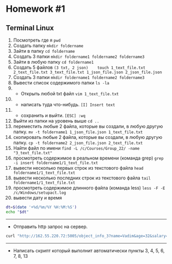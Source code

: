# Homework #1 
## Terminal Linux
1. Посмотреть где я			`pwd`
3. Создать папку			`mkdir foldername`
4. Зайти в папку			`cd foldername`
5. Создать 3 папки			`mkdir foldername1 foldername2 foldername3`
6. Зайти в любую папку			`cd foldername1`
7. Создать 5 файлов `(3 txt, 2 json)	touch 1_text_file.txt 2_text_file.txt 3_text_file.txt 1_json_file.json 2_json_file.json`
8. Создать 3 папки			`mkdir foldername1 foldername2 foldername3`
9. Вывести список содержимого папки	`ls -la`
10. + Открыть любой txt файл		`vim 1_text_file.txt`
11. + написать туда что-нибудь.		`[I] Insert text`
12. + сохранить и выйти.		`[ESC] :wq`
13. Выйти из папки на уровень выше	`cd ..`
14. переместить любые 2 файла, которые вы создали, в любую другую папку.	`mv -t foldername1 1_json_file.json 1_text_file.txt`
15. скопировать любые 2 файла, которые вы создали, в любую другую папку.	`cp -t foldername2 2_json_file.json 2_text_file.txt`
16. Найти файл по имени								`find -L /c/Courses/Group_22/ -name "3_text_file.txt"`
17. просмотреть содержимое в реальном времени (команда grep)			`grep -i insert foldername1/1_text_file.txt`
18. вывести несколько первых строк из текстового файла				`head foldername1/1_text_file.txt`
19. вывести несколько последних строк из текстового файла			`tail foldername1/1_text_file.txt`
20. просмотреть содержимое длинного файла (команда less)			`less -F -E /c/Windows/setupact.log`
21. вывести дату и время
```sh
dt=$(date '+%d/%m/%Y %H:%M:%S')
echo "$dt"
```
***
* Отправить http запрос на сервер.
```sh
curl "http://162.55.220.72:5005/object_info_3?name=Vadim&age=32&salary=1000"
```
***
* Написать скрипт который выполнит автоматически пункты 3, 4, 5, 6, 7, 8, 13
